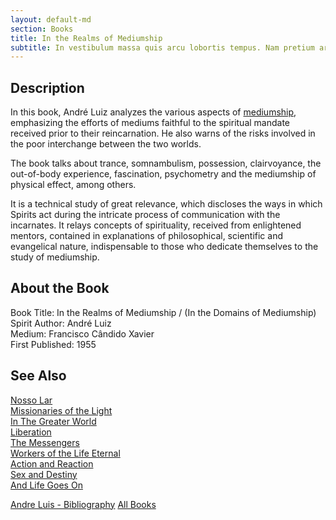 ```yaml
---
layout: default-md
section: Books
title: In the Realms of Mediumship
subtitle: In vestibulum massa quis arcu lobortis tempus. Nam pretium arcu in odio vulputate luctus.
---
```


## Description
In this book, André Luiz analyzes the various aspects of [mediumship](/spiritism/mediumship), emphasizing the efforts of mediums faithful to the spiritual mandate received prior to their reincarnation.  He also warns of the risks involved in the poor interchange between the two worlds. 

The book talks about trance, somnambulism, possession, clairvoyance, the out-of-body experience, fascination, psychometry and the mediumship of physical effect, among others.

It is a technical study of great relevance, which discloses the ways in which Spirits act during the intricate process of communication with the incarnates.  It relays concepts of spirituality, received from enlightened mentors, contained in explanations of philosophical, scientific and evangelical nature, indispensable to those who dedicate themselves to the study of mediumship.


## About the Book
Book Title: In the Realms of Mediumship / (In the Domains of Mediumship)  
Spirit Author: André Luiz   
Medium: Francisco Cândido Xavier  
First Published: 1955  


## See Also
[Nosso Lar](nosso-lar)  
[Missionaries of the Light](missionaries-of-the-light)  
[In The Greater World](in-the-greater-world)  
[Liberation](liberation)  
[The Messengers](the-messengers)  
[Workers of the Life Eternal](workers-of-the-life-eternal)  
[Action and Reaction](action-and-reaction)  
[Sex and Destiny](sex-and-destiny)  
[And Life Goes On](and-life-goes-on)  

<a href="/books/andre-luis" class="button">Andre Luis - Bibliography</a>
<a href="/books" class="button">All Books</a>
